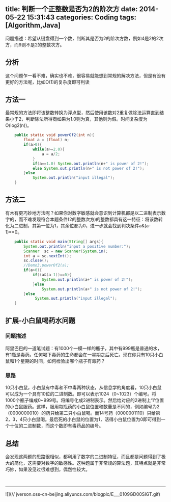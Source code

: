 title: 判断一个正整数是否为2的阶次方
date: 2014-05-22 15:31:43
categories: Coding
tags: [Algorithm,Java]
---

问题描述：希望从键盘得到一个数，判断其是否为2的阶次方数，例如4是2的2次方，而9则不是2的整数次方。
<!-- more -->
## 分析
这个问题乍一看不难，确实也不难，很容易就能想到常规的解决方法，但是有没有更好的方法呢，比如O(1)的复杂度即可判读

## 方法一
最常规的方法即将该整数转换为浮点型，然后使用该数对2重复做除法运算直到结果小于2，判断除法所得商如果为1.0则为真，其他则为假。时间复杂度为O(log2(n))。

```java
	public static void powerOf2(int n){
		float a = (float) n;
		if(a>0){
			while(a>=2.0){
				a = a/2;
			}
			if(a==1.0) System.out.println(n+" is power of 2!");
			else System.out.println(n+" is not power of 2!");
		}else
			System.out.println("input illegal");	
	}
```

## 方法二
有木有更巧妙地方法呢？如果你对数字敏感就会意识到计算机都是以二进制表示数字的，而不难发现符合本题条件(2的整数次方)的整数都具有这一特征：将该数转化为二进制，其第一位为1，其余位都为0，进一步就会找到判决条件a&(a-1)==0。

```java
	public static void main(String[] args){
		System.out.println("input a positive number:");
		Scanner  sc = new Scanner(System.in);
		int a = sc.nextInt();
		sc.close();
		//Demo3.powerOf2(a);
		if(a>0){
			if((a&(a-1))==0){
				System.out.println(a+" is power of 2!");
			}else
				System.out.println(a+" is not power of 2!");
		}else
			 System.out.println("input illegal");
	}
```
## 扩展-小白鼠喝药水问题

### 问题描述
阿里巴巴的一道笔试题：有1000个一模一样的瓶子，其中有999瓶是普通的水，有1瓶是毒药。任何喝下毒药的生命都会在一星期之后死亡。现在你只有10只小白鼠和1个星期的时间，如何检验出哪个瓶子有毒药？

### 思路
10只小白鼠，小白鼠有中毒和不中毒两种状态，从信息学的角度看，10只小白鼠可以成为一个具有10位的二进制数。即可以表示1024（0~1023）个编号。将1000个瓶子编成0~999号。将编号化成2进制表示。然后给对应的2进制上‘1’位置的小白鼠服药。这样，服用每瓶药的小白鼠位置和数量是不同的，例如编号为2（0000000010）的药只给第二只小白鼠喝。而14号药（0000001110）只给第2，3，4只小白鼠喝。最后死的小白鼠的位置为1，活得小白鼠位置为0即可得到一个十位的二进制数，而这个数即有毒药品的编号。

## 总结
会发现这两题的思路很相似，都利用了数字的二进制特征，而且都是问题得到了极大的简化，这需要对数字的敏感性。这种题属于非常规的算法题，其特点就是非常巧妙，如果没见过很难想到，偶然性较大。

<br>



----------
![](//
jverson.oss-cn-beijing.aliyuncs.com/blogpic/E___0109GD00SIGT.gif)
